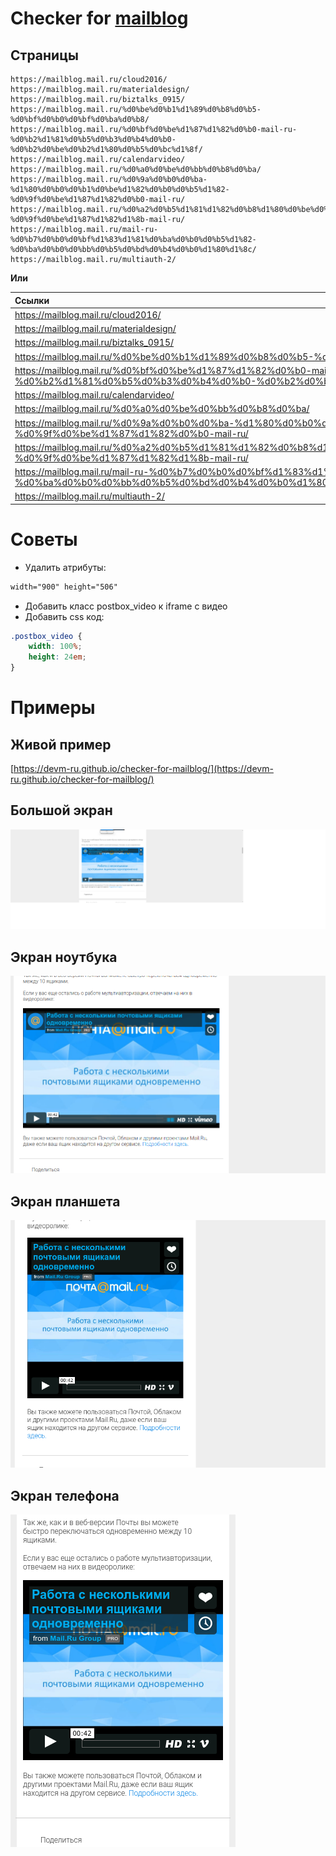 # Checker for [mailblog](https://mailblog.mail.ru/)
## Страницы
```
https://mailblog.mail.ru/cloud2016/
https://mailblog.mail.ru/materialdesign/
https://mailblog.mail.ru/biztalks_0915/
https://mailblog.mail.ru/%d0%be%d0%b1%d1%89%d0%b8%d0%b5-%d0%bf%d0%b0%d0%bf%d0%ba%d0%b8/
https://mailblog.mail.ru/%d0%bf%d0%be%d1%87%d1%82%d0%b0-mail-ru-%d0%b2%d1%81%d0%b5%d0%b3%d0%b4%d0%b0-%d0%b2%d0%be%d0%b2%d1%80%d0%b5%d0%bc%d1%8f/
https://mailblog.mail.ru/calendarvideo/
https://mailblog.mail.ru/%d0%a0%d0%be%d0%bb%d0%b8%d0%ba/
https://mailblog.mail.ru/%d0%9a%d0%b0%d0%ba-%d1%80%d0%b0%d0%b1%d0%be%d1%82%d0%b0%d0%b5%d1%82-%d0%9f%d0%be%d1%87%d1%82%d0%b0-mail-ru/
https://mailblog.mail.ru/%d0%a2%d0%b5%d1%81%d1%82%d0%b8%d1%80%d0%be%d0%b2%d0%b0%d0%bd%d0%b8%d0%b5-%d0%9f%d0%be%d1%87%d1%82%d1%8b-mail-ru/
https://mailblog.mail.ru/mail-ru-%d0%b7%d0%b0%d0%bf%d1%83%d1%81%d0%ba%d0%b0%d0%b5%d1%82-%d0%ba%d0%b0%d0%bb%d0%b5%d0%bd%d0%b4%d0%b0%d1%80%d1%8c/
https://mailblog.mail.ru/multiauth-2/

```
__Или__

| Ссылки |
| :------------- |
|https://mailblog.mail.ru/cloud2016/|
|https://mailblog.mail.ru/materialdesign/|
|https://mailblog.mail.ru/biztalks_0915/|
|https://mailblog.mail.ru/%d0%be%d0%b1%d1%89%d0%b8%d0%b5-%d0%bf%d0%b0%d0%bf%d0%ba%d0%b8/|
|https://mailblog.mail.ru/%d0%bf%d0%be%d1%87%d1%82%d0%b0-mail-ru-%d0%b2%d1%81%d0%b5%d0%b3%d0%b4%d0%b0-%d0%b2%d0%be%d0%b2%d1%80%d0%b5%d0%bc%d1%8f/|
|https://mailblog.mail.ru/calendarvideo/|
|https://mailblog.mail.ru/%d0%a0%d0%be%d0%bb%d0%b8%d0%ba/|
|https://mailblog.mail.ru/%d0%9a%d0%b0%d0%ba-%d1%80%d0%b0%d0%b1%d0%be%d1%82%d0%b0%d0%b5%d1%82-%d0%9f%d0%be%d1%87%d1%82%d0%b0-mail-ru/|
|https://mailblog.mail.ru/%d0%a2%d0%b5%d1%81%d1%82%d0%b8%d1%80%d0%be%d0%b2%d0%b0%d0%bd%d0%b8%d0%b5-%d0%9f%d0%be%d1%87%d1%82%d1%8b-mail-ru/|
|https://mailblog.mail.ru/mail-ru-%d0%b7%d0%b0%d0%bf%d1%83%d1%81%d0%ba%d0%b0%d0%b5%d1%82-%d0%ba%d0%b0%d0%bb%d0%b5%d0%bd%d0%b4%d0%b0%d1%80%d1%8c/|
|https://mailblog.mail.ru/multiauth-2/|

# Советы
* Удалить атрибуты:
```html
width="900" height="506"
```
* Добавить класс postbox_video к iframe с видео
* Добавить css код:
```css
.postbox_video {
    width: 100%;
    height: 24em;
}
```
# Примеры
## Живой пример
[https://devm-ru.github.io/checker-for-mailblog/](https://devm-ru.github.io/checker-for-mailblog/)
## Большой экран
![Большой экран](screenshots/img_largescreen.png)
## Экран ноутбука
![Большой экран](screenshots/img_laptop.png)
## Экран планшета
![Большой экран](screenshots/img_tablet.png)
## Экран телефона
![Большой экран](screenshots/img_mobile.png)
